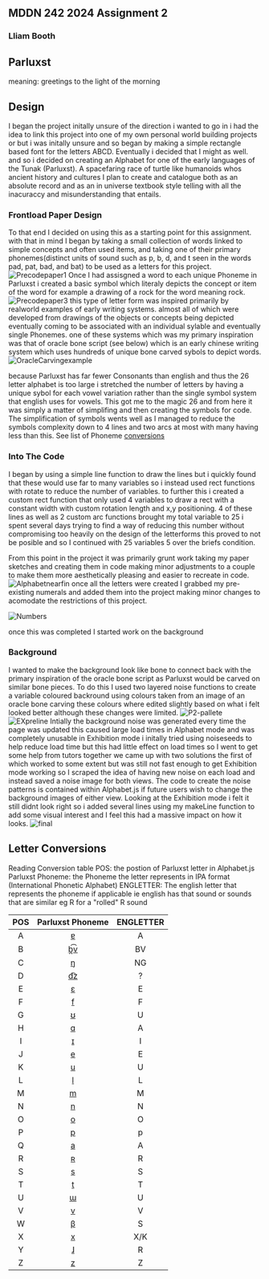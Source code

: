 ## MDDN 242 2024 Assignment 2
### Lliam Booth

## Parluxst
meaning: greetings to the light of the morning

## Design
I began the project initally unsure of the direction i wanted to go in i had the idea to link this project into one of my own personal world building projects or but i was initally unsure and so began by making a simple rectangle based font for the letters ABCD. Eventually i decided that I might as well. and so i decided on creating an Alphabet for one of the early languages of the Tunak (Parluxst). A spacefaring race of turtle like humanoids whos ancient history and cultures I plan to create and catalogue both as an absolute record and as an in universe textbook style telling with all the inacuraccy and misunderstanding that entails.

### Frontload Paper Design

To that end I decided on using this as a starting point for this assignment. with that in mind I began by taking a small collection of words linked to simple concepts and often used items, and taking one of their primary phonemes(distinct units of sound such as p, b, d,  and t seen in the words pad, pat, bad, and bat) to be used as a letters for this project.![Precodepaper1](readmeimg/Precodepaper1.jpg) Once I had assisgned a word to each unique Phoneme in Parluxst i created a basic symbol which literaly depicts the concept or item of the word for example a drawing of a rock for the word meaning rock.![Precodepaper3](readmeimg/Precodepaper3.jpg) this type of letter form was inspired primarily by realworld examples of early writing systems. almost all of which were developed from drawings of the objects or concepts being depicted eventually coming to be associated with an individual sylable and eventually single Phonemes. one of these systems which was my primary inspiration was that of oracle bone script (see below) which is an early chinese writing system which uses hundreds of unique bone carved sybols to depict words. 
![OracleCarvingexample](readmeimg/Oracleboneex.jpeg)

because Parluxst has far fewer Consonants than english and thus the 26 letter alphabet is too large i stretched the number of letters by having a unique sybol for each vowel variation rather than the single symbol system that english uses for vowels. This got me to the magic 26 and from here it was simply a matter of simplifing and then creating the symbols for code. The simplification of symbols wents well as I managed to reduce the symbols complexity down to 4 lines and two arcs at most with many having less than this. See list of Phoneme [conversions][def]

### Into The Code

I began by using a simple line function to draw the lines but i quickly found that these would use far to many variables so i instead used rect functions with rotate to reduce the number of variables. to further this i created a custom rect function that only used 4 variables to draw a rect with a constant width with custom rotation length and x,y positioning. 4 of these lines as well as 2 custom arc functions brought my total variable to 25 i spent several days trying to find a way of reducing this number without compromising too heavily on the design of the letterforms this proved to not be posible and so I continued with 25 variables 5 over the briefs condition.

From this point in the project it was primarily grunt work taking my paper sketches and creating them in code making minor adjustments to a couple to make them more aesthetically pleasing and easier to recreate in code.
![Alphabetnearfin](readmeimg/Alphanearfin.jpg) 
once all the letters were created I grabbed my pre-existing numerals and added them into the project making minor changes to acomodate the restrictions of this project. 

![Numbers](readmeimg/Numbers.jpg) 

once this was completed I started work on the background 

### Background
 
I wanted to make the background look like bone to connect back with the primary inspiration of the oracle bone script as Parluxst would be carved on similar bone pieces. To do this I used two layered noise functions to create a variable coloured backround using colours taken from an image of an oracle bone carving these colours where edited slightly based on what i felt looked better although these changes were limited. 
![P2-pallete](readmeimg/P2-pallete242.png)
![EXpreline](readmeimg/EXpreline.jpg) 
Intially the background noise was generated every time the page was updated this caused large load times in Alphabet mode and was completely unusable in Exhibition mode i initally tried using noiseseeds to help reduce load time but this had little effect on load times so I went to get some help from tutors together we came up with two solutions the first of which worked to some extent but was still not fast enough to get Exhibition mode working so I scraped the idea of having new noise on each load and instead saved a noise image for both views. The code to create the noise patterns is contained within Alphabet.js if future users wish to change the background images of either view.
Looking at the Exhibition mode i felt it still didnt look right so i added several lines using my makeLine function to add some visual interest and I feel this had a massive impact on how it looks.
![final](readmeimg/Final.jpg) 

## Letter Conversions

[def]: #LettersConversion

Reading Conversion table
POS: the postion of Parluxst letter in Alphabet.js
Parluxst Phoneme: the Phoneme the letter represents in IPA format (International Phonetic Alphabet)
ENGLETTER: The english letter that represents the phoneme if applicable ie english has that sound or sounds that are similar eg R for a "rolled" R sound

| POS | Parluxst Phoneme    | ENGLETTER    |
| :---:   | :---: | :---: |
| A | [ɐ](https://en.wikipedia.org/wiki/Near-open_central_vowel)   | A   |
| B | [b̪͡v](https://en.wikipedia.org/wiki/Voiced_labiodental_affricate)   | BV   |
| C | [ŋ](https://en.wikipedia.org/wiki/Voiced_velar_nasal)   | NG   |
| D | [d͡z](https://en.wikipedia.org/wiki/Voiced_alveolar_affricate)   | ?   |
| E | [ɛ](https://en.wikipedia.org/wiki/Open-mid_front_unrounded_vowel)   | E   |
| F | [f](https://en.wikipedia.org/wiki/Voiceless_labiodental_fricative)   | F   |
| G | [ʊ](https://en.wikipedia.org/wiki/Near-close_near-back_rounded_vowel)   | U   |
| H | [ɑ](https://en.wikipedia.org/wiki/Open_back_unrounded_vowel)   | A   |
| I | [ɪ](https://en.wikipedia.org/wiki/Near-close_near-front_unrounded_vowel)   | I   |
| J | [e](https://en.wikipedia.org/wiki/Close-mid_front_unrounded_vowel)   | E   |
| K | [u](https://en.wikipedia.org/wiki/Close_back_rounded_vowel)   | U   |
| L | [l](https://en.wikipedia.org/wiki/Voiced_alveolar_lateral_approximant)   | L   |
| M | [m](https://en.wikipedia.org/wiki/Voiced_bilabial_nasal)   | M   |
| N | [n](https://en.wikipedia.org/wiki/Voiced_alveolar_nasal)   | N   |
| O | [o](https://en.wikipedia.org/wiki/Close-mid_back_rounded_vowel)   | O   |
| P | [p](https://en.wikipedia.org/wiki/Voiceless_bilabial_plosive)   | p   |
| Q | [a](https://en.wikipedia.org/wiki/Open_front_unrounded_vowel)   | A   |
| R | [ʀ](https://en.wikipedia.org/wiki/Voiced_uvular_trill)   | R   |
| S | [s](https://en.wikipedia.org/wiki/Voiceless_alveolar_fricative)   | S   |
| T | [t](https://en.wikipedia.org/wiki/Voiceless_alveolar_plosive)   | T   |
| U | [ɯ](https://en.wikipedia.org/wiki/Close_back_unrounded_vowel)   | U   |
| V | [v](https://en.wikipedia.org/wiki/Voiced_labiodental_fricative)   | V   |
| W | [β](https://en.wikipedia.org/wiki/Voiced_bilabial_fricative)   | S   |
| X | [x](https://en.wikipedia.org/wiki/Voiceless_velar_fricative)   | X/K   |
| Y | [ɺ](https://en.wikipedia.org/wiki/Voiced_alveolar_lateral_flap)   | R   |
| Z | [z](https://en.wikipedia.org/wiki/Voiced_alveolar_fricative)   | Z   |